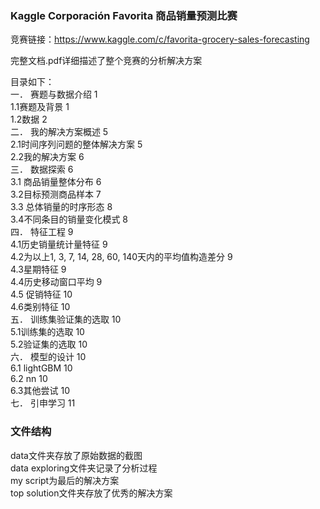 ### Kaggle Corporación Favorita 商品销量预测比赛
竞赛链接：https://www.kaggle.com/c/favorita-grocery-sales-forecasting  

完整文档.pdf详细描述了整个竞赛的分析解决方案

目录如下：  
一．	赛题与数据介绍	1  
1.1赛题及背景	1  
1.2数据	2  
二．	我的解决方案概述	5  
2.1时间序列问题的整体解决方案	5  
2.2我的解决方案	6  
三．	数据探索	6  
3.1 商品销量整体分布	6  
3.2目标预测商品样本	7  
3.3 总体销量的时序形态	8  
3.4不同条目的销量变化模式	8  
四．	特征工程	9  
4.1历史销量统计量特征	9  
4.2为以上1, 3, 7, 14, 28, 60, 140天内的平均值构造差分	9  
4.3星期特征	9  
4.4历史移动窗口平均	9  
4.5 促销特征	10  
4.6类别特征	10  
五．	训练集验证集的选取	10  
5.1训练集的选取	10  
5.2验证集的选取	10  
六．	模型的设计	10  
6.1 lightGBM	10  
6.2 nn	10  
6.3其他尝试	10  
七．	引申学习	11  

### 文件结构  
data文件夹存放了原始数据的截图  
data exploring文件夹记录了分析过程  
my script为最后的解决方案  
top solution文件夹存放了优秀的解决方案  
